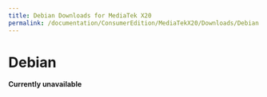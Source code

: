 ```yaml
---
title: Debian Downloads for MediaTek X20
permalink: /documentation/ConsumerEdition/MediaTekX20/Downloads/Debian.md/
---
```

# Debian

**Currently unavailable**
